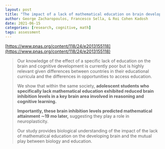 ```yaml
---
layout: post
title: "The impact of a lack of mathematical education on brain development and future attainment"
author: George Zacharopoulos, Francesco Sella, & Roi Cohen Kadosh
date: 2021-06-15
categories: [research, cognitive, math]
tags: assessment
---
```


[https://www.pnas.org/content/118/24/e2013155118](https://www.pnas.org/content/118/24/e2013155118)

> Our knowledge of the effect of a specific lack of education on the brain and cognitive development is currently poor but is highly relevant given differences between countries in their educational curricula and the differences in opportunities to access education. 
>
> We show that within the same society, **adolescent students who specifically lack mathematical education exhibited reduced brain inhibition levels in a key brain area involved in reasoning and cognitive learning.** 
>
> **Importantly, these brain inhibition levels predicted mathematical attainment ∼19 mo later,** suggesting they play a role in neuroplasticity. 
>
> Our study provides biological understanding of the impact of the lack of mathematical education on the developing brain and the mutual play between biology and education.

